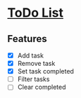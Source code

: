 # [ToDo List](https://wxg2m.csb.app/)

## Features

- [x] Add task
- [x] Remove task
- [x] Set task completed
- [ ] Filter tasks
- [ ] Clear completed
